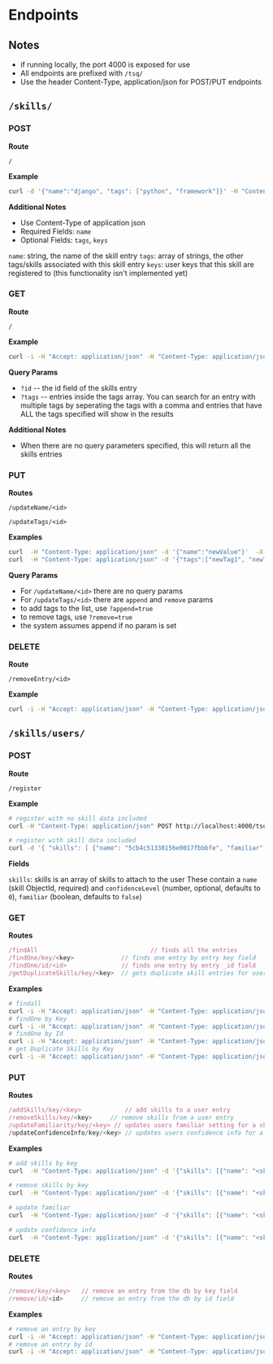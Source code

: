 # Endpoints

## Notes

- if running locally, the port 4000 is exposed for use
- All endpoints are prefixed with `/tsq/`
- Use the header Content-Type, application/json for POST/PUT endpoints

## `/skills/`

### POST

**Route**

```code
/
```

**Example**

```bash
curl -d '{"name":"django", "tags": ["python", "framework"]}' -H "Content-Type: application/json" -X POST http://localhost:4000/tsq/skills/
```

**Additional Notes**

- Use Content-Type of application json
- Required Fields: `name`
- Optional Fields: `tags`, `keys`

`name`: string, the name of the skill entry
`tags`: array of strings, the other tags/skills associated with this skill entry
`keys`: user keys that this skill are registered to (this functionality isn't implemented yet)

### GET

**Route**

```code
/
```

**Example**

```bash
curl -i -H "Accept: application/json" -H "Content-Type: application/json" -X GET http://localhost:4000/tsq/skills/?id=5c7d61a16813350016de866e
```

**Query Params**

- `?id` -- the id field of the skills entry
- `?tags` -- entries inside the tags array. You can search for an entry with multiple
  tags by seperating the tags with a comma and entries that have ALL the tags specified will show in the results

**Additional Notes**

- When there are no query parameters specified, this will return all the skills entries

### PUT

**Routes**

```code
/updateName/<id>
```

```code
/updateTags/<id>
```

**Examples**

```bash
curl  -H "Content-Type: application/json" -d '{"name":"newValue"}'  -X PUT http://localhost:4000/tsq/skills/updateName/5c7d61a16813350016de866e
curl  -H "Content-Type: application/json" -d '{"tags":["newTag1", "newTag2"]}'  -X PUT http://localhost:4000/tsq/skills/updateTags/5c7d61a16813350016de866e?append=true
```

**Query Params**

- For `/updateName/<id>` there are no query params
- For `/updateTags/<id>` there are `append` and `remove` params
- to add tags to the list, use `?append=true`
- to remove tags, use `?remove=true`
- the system assumes append if no param is set

### DELETE

**Route**

```code
/removeEntry/<id>
```

**Example**

```bash
curl -i -H "Accept: application/json" -H "Content-Type: application/json" -X DELETE http://localhost:4000/tsq/skills/removeEntry/5c7d61a16813350016de866e
```

## `/skills/users/`

### POST

**Route**

```code
/register
```

**Example**

```bash
# register with no skill data included
curl -H "Content-Type: application/json" POST http://localhost:4000/tsq/skills/users/register

# register with skill data included
curl -d '{ "skills": [ {"name": "5cb4c51338156e0017fbbbfe", "familiar":true, "confidenceLevel": 3} ]}' -H "Content-Type: application/json" -X POST http://localhost:4000/tsq/skills/users/register

```

**Fields**

`skills`: skills is an array of skills to attach to the user
These contain a `name` (skill ObjectId, required) and `confidenceLevel` (number, optional, defaults to `0`), `familiar` (boolean, defaults to `false`)

### GET

**Routes**

```javascript
/findAll  					           // finds all the entries
/findOne/key/<key> 	           // finds one entry by entry key field
/findOne/id/<id>  	           // finds one entry by entry _id field
/getDuplicateSkills/key/<key>  // gets duplicate skill entries for user by key, returns skill entry id and count
```

**Examples**

```bash
# findall
curl -i -H "Accept: application/json" -H "Content-Type: application/json" -X GET http://localhost:4000/tsq/skills/users/findAll/
# findOne by Key
curl -i -H "Accept: application/json" -H "Content-Type: application/json" -X GET http://localhost:4000/tsq/skills/users/findOne/key/<key>
# findOne by Id
curl -i -H "Accept: application/json" -H "Content-Type: application/json" -X GET http://localhost:4000/tsq/skills/users/findOne/id/<id>
# get Duplicate Skills by Key
curl -i -H "Accept: application/json" -H "Content-Type: application/json" -X GET http://localhost:4000/tsq/skills/users/getDuplicateSkills/key/<key>
```

### PUT

**Routes**

```javascript
/addSkills/key/<key>			// add skills to a user entry
/removeSkills/key/<key>		// remove skills from a user entry
/updateFamiliarity/key/<key> // updates users familiar setting for a skill (true/false)
/updateConfidenceInfo/key/<key> // updates users confidence info for a skill

```

**Examples**

```bash
# add skills by key
curl  -H "Content-Type: application/json" -d '{"skills": [{"name": "<skill ObjectID>"}]}'  -X PUT http://localhost:4000/tsq/skills/users/addSkills/key/<key>

# remove skills by key
curl  -H "Content-Type: application/json" -d '{"skills": [{"name": "<skill ObjectID>"}]}'  -X PUT http://localhost:4000/tsq/skills/users/removeSkills/key/d60c6X62iC2Qu1P7

# update familiar
curl  -H "Content-Type: application/json" -d '{"skills": [{"name": "<skill ObjectID>", "familiar": true}]}'  -X PUT http://localhost:4000/tsq/skills/users/updateFamiliarity/key/<key>

# update confidence info
curl  -H "Content-Type: application/json" -d '{"skills": [{"name": "<skill ObjectID>", "confidenceLevel": 3 }]}'  -X PUT http://localhost:4000/tsq/skills/users/updateConfidenceInfo/key/<key>

```

### DELETE

**Routes**

```javascript
/remove/key/<key>	// remove an entry from the db by key field
/remove/id/<id>		// remove an entry from the db by id field
```

**Examples**

```bash
# remove an entry by key
curl -i -H "Accept: application/json" -H "Content-Type: application/json" -X DELETE http://localhost:4000/tsq/skills/users/remove/key/<key>
# remove an entry by id
curl -i -H "Accept: application/json" -H "Content-Type: application/json" -X DELETE http://localhost:4000/tsq/skills/users/remove/id/<_id>
```
